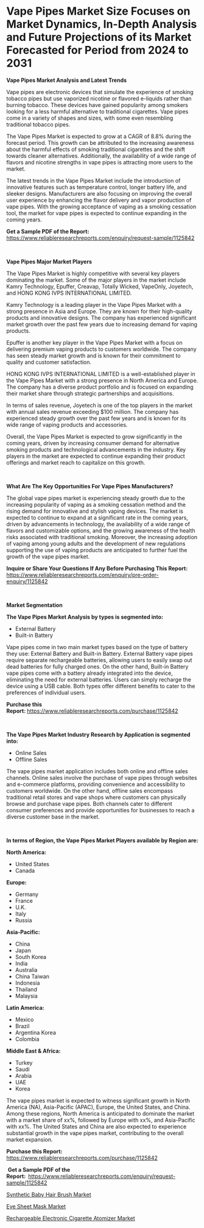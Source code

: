 <p><h1>Vape Pipes Market Size Focuses on Market Dynamics, In-Depth Analysis and Future Projections of its Market Forecasted for Period from 2024 to 2031</h1></p><p><strong>Vape Pipes Market Analysis and Latest Trends</strong></p>
<p><p>Vape pipes are electronic devices that simulate the experience of smoking tobacco pipes but use vaporized nicotine or flavored e-liquids rather than burning tobacco. These devices have gained popularity among smokers looking for a less harmful alternative to traditional cigarettes. Vape pipes come in a variety of shapes and sizes, with some even resembling traditional tobacco pipes.</p><p>The Vape Pipes Market is expected to grow at a CAGR of 8.8% during the forecast period. This growth can be attributed to the increasing awareness about the harmful effects of smoking traditional cigarettes and the shift towards cleaner alternatives. Additionally, the availability of a wide range of flavors and nicotine strengths in vape pipes is attracting more users to the market.</p><p>The latest trends in the Vape Pipes Market include the introduction of innovative features such as temperature control, longer battery life, and sleeker designs. Manufacturers are also focusing on improving the overall user experience by enhancing the flavor delivery and vapor production of vape pipes. With the growing acceptance of vaping as a smoking cessation tool, the market for vape pipes is expected to continue expanding in the coming years.</p></p>
<p><strong>Get a Sample PDF of the Report:&nbsp;</strong> <a href="https://www.reliableresearchreports.com/enquiry/request-sample/1125842">https://www.reliableresearchreports.com/enquiry/request-sample/1125842</a></p>
<p>&nbsp;</p>
<p><strong>Vape Pipes Major Market Players</strong></p>
<p><p>The Vape Pipes Market is highly competitive with several key players dominating the market. Some of the major players in the market include Kamry Technology, Epuffer, Creavap, Totally Wicked, VapeOnly, Joyetech, and HONG KONG IVPS INTERNATIONAL LIMITED.</p><p>Kamry Technology is a leading player in the Vape Pipes Market with a strong presence in Asia and Europe. They are known for their high-quality products and innovative designs. The company has experienced significant market growth over the past few years due to increasing demand for vaping products.</p><p>Epuffer is another key player in the Vape Pipes Market with a focus on delivering premium vaping products to customers worldwide. The company has seen steady market growth and is known for their commitment to quality and customer satisfaction.</p><p>HONG KONG IVPS INTERNATIONAL LIMITED is a well-established player in the Vape Pipes Market with a strong presence in North America and Europe. The company has a diverse product portfolio and is focused on expanding their market share through strategic partnerships and acquisitions.</p><p>In terms of sales revenue, Joyetech is one of the top players in the market with annual sales revenue exceeding $100 million. The company has experienced steady growth over the past few years and is known for its wide range of vaping products and accessories.</p><p>Overall, the Vape Pipes Market is expected to grow significantly in the coming years, driven by increasing consumer demand for alternative smoking products and technological advancements in the industry. Key players in the market are expected to continue expanding their product offerings and market reach to capitalize on this growth.</p></p>
<p>&nbsp;</p>
<p><strong>What Are The Key Opportunities For Vape Pipes Manufacturers?</strong></p>
<p><p>The global vape pipes market is experiencing steady growth due to the increasing popularity of vaping as a smoking cessation method and the rising demand for innovative and stylish vaping devices. The market is expected to continue to expand at a significant rate in the coming years, driven by advancements in technology, the availability of a wide range of flavors and customizable options, and the growing awareness of the health risks associated with traditional smoking. Moreover, the increasing adoption of vaping among young adults and the development of new regulations supporting the use of vaping products are anticipated to further fuel the growth of the vape pipes market.</p></p>
<p><strong>Inquire or Share Your Questions If Any Before Purchasing This Report:</strong> <a href="https://www.reliableresearchreports.com/enquiry/pre-order-enquiry/1125842">https://www.reliableresearchreports.com/enquiry/pre-order-enquiry/1125842</a></p>
<p>&nbsp;</p>
<p><strong>Market Segmentation</strong></p>
<p><strong>The Vape Pipes Market Analysis by types is segmented into:</strong></p>
<p><ul><li>External Battery</li><li>Built-in Battery</li></ul></p>
<p><p>Vape pipes come in two main market types based on the type of battery they use: External Battery and Built-in Battery. External Battery vape pipes require separate rechargeable batteries, allowing users to easily swap out dead batteries for fully charged ones. On the other hand, Built-in Battery vape pipes come with a battery already integrated into the device, eliminating the need for external batteries. Users can simply recharge the device using a USB cable. Both types offer different benefits to cater to the preferences of individual users.</p></p>
<p><strong>Purchase this Report:&nbsp;</strong><a href="https://www.reliableresearchreports.com/purchase/1125842">https://www.reliableresearchreports.com/purchase/1125842</a></p>
<p>&nbsp;</p>
<p><strong>The Vape Pipes Market Industry Research by Application is segmented into:</strong></p>
<p><ul><li>Online Sales</li><li>Offline Sales</li></ul></p>
<p><p>The vape pipes market application includes both online and offline sales channels. Online sales involve the purchase of vape pipes through websites and e-commerce platforms, providing convenience and accessibility to customers worldwide. On the other hand, offline sales encompass traditional retail stores and vape shops where customers can physically browse and purchase vape pipes. Both channels cater to different consumer preferences and provide opportunities for businesses to reach a diverse customer base in the market.</p></p>
<p>&nbsp;</p>
<p><strong>In terms of Region, the Vape Pipes Market Players available by Region are:</strong></p>
<p>
    <p> <strong> North America: </strong>
        <ul>
            <li>United States</li>
            <li>Canada</li>
        </ul>
        </p> 
    <p> <strong> Europe: </strong>
        <ul>
            <li>Germany</li>
            <li>France</li>
            <li>U.K.</li>
            <li>Italy</li>
            <li>Russia</li>
        </ul>
        </p> 
    <p> <strong> Asia-Pacific: </strong>
        <ul>
            <li>China</li>
            <li>Japan</li>
            <li>South Korea</li>
            <li>India</li>
            <li>Australia</li>
            <li>China Taiwan</li>
            <li>Indonesia</li>
            <li>Thailand</li>
            <li>Malaysia</li>
        </ul>
        </p> 
    <p> <strong> Latin America: </strong>
        <ul>
            <li>Mexico</li>
            <li>Brazil</li>
            <li>Argentina Korea</li>
            <li>Colombia</li>
        </ul>
        </p> 
    <p> <strong> Middle East & Africa: </strong>
        <ul>
            <li>Turkey</li>
            <li>Saudi</li>
            <li>Arabia</li>
            <li>UAE</li>
            <li>Korea</li>
        </ul>
    </p>
    </p>
<p><p>The vape pipes market is expected to witness significant growth in North America (NA), Asia-Pacific (APAC), Europe, the United States, and China. Among these regions, North America is anticipated to dominate the market with a market share of xx%, followed by Europe with xx%, and Asia-Pacific with xx%. The United States and China are also expected to experience substantial growth in the vape pipes market, contributing to the overall market expansion.</p></p>
<p><strong>Purchase this Report: </strong><a href="https://www.reliableresearchreports.com/purchase/1125842">https://www.reliableresearchreports.com/purchase/1125842</a></p>
<p>&nbsp;<strong>Get a Sample PDF of the Report:&nbsp;&nbsp;</strong><a href="https://www.reliableresearchreports.com/enquiry/request-sample/1125842">https://www.reliableresearchreports.com/enquiry/request-sample/1125842</a></p>
<p><strong></strong></p>
<p><p><a href="https://github.com/redneck06/Market-Research-Report-List-2/blob/main/synthetic-baby-hair-brush-market.md">Synthetic Baby Hair Brush Market</a></p><p><a href="https://github.com/nicoletavirag/Market-Research-Report-List-2/blob/main/eye-sheet-mask-market.md">Eye Sheet Mask Market</a></p><p><a href="https://github.com/peachesmcdowel1/Market-Research-Report-List-1/blob/main/rechargeable-electronic-cigarette-atomizer-market.md">Rechargeable Electronic Cigarette Atomizer Market</a></p></p>